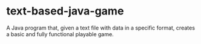 # text-based-java-game
A Java program that, given a text file with data in a specific format, creates a basic and fully functional playable game.
